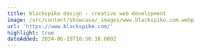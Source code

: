 ```yaml
---
title: blackspike design - creative web development
image: /src/content/showcase/_images/www.blackspike.com.webp
url: 'https://www.blackspike.com/'
highlight: true
dateAdded: 2024-06-19T10:50:18.000Z
---
```


